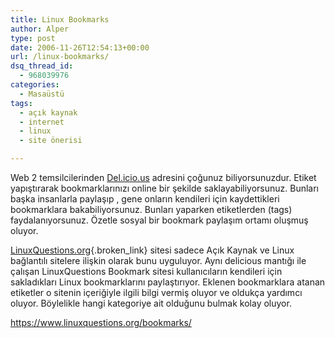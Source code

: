 ```yaml
---
title: Linux Bookmarks
author: Alper
type: post
date: 2006-11-26T12:54:13+00:00
url: /linux-bookmarks/
dsq_thread_id:
  - 968039976
categories:
  - Masaüstü
tags:
  - açık kaynak
  - internet
  - linux
  - site önerisi

---
```

Web 2 temsilcilerinden [Del.icio.us][1] adresini çoğunuz biliyorsunuzdur. Etiket yapıştırarak bookmarklarınızı online bir şekilde saklayabiliyorsunuz. Bunları başka insanlarla paylaşıp , gene onların kendileri için kaydettikleri bookmarklara bakabiliyorsunuz. Bunları yaparken etiketlerden (tags) faydalanıyorsunuz. Özetle sosyal bir bookmark paylaşım ortamı oluşmuş oluyor.

[LinuxQuestions.org][2]{.broken_link} sitesi sadece Açık Kaynak ve Linux bağlantılı sitelere ilişkin olarak bunu uyguluyor. Aynı delicious mantığı ile çalışan LinuxQuestions Bookmark sitesi kullanıcıların kendileri için sakladıkları Linux bookmarklarını paylaştırıyor. Eklenen bookmarklara atanan etiketler o sitenin içeriğiyle ilgili bilgi vermiş oluyor ve oldukça yardımcı oluyor. Böylelikle hangi kategoriye ait olduğunu bulmak kolay oluyor.

https://www.linuxquestions.org/bookmarks/

 [1]: https://del.icio.us/
 [2]: https://www.linuxquestions.org/